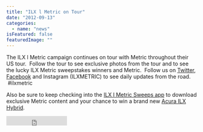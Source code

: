 ```yaml
---
title: "ILX l Metric on Tour"
date: "2012-09-13"
categories: 
  - name: "news"
isFeatured: false
featuredImage: ""
---
```


The ILX l Metric campaign continues on tour with Metric throughout their US tour.  Follow the tour to see exclusive photos from the tour and to see the lucky ILX Metric sweepstakes winners and Metric.  Follow us on [Twitter](https://twitter.com/Mirrored_Media), [Facebook](https://www.facebook.com/mirroredmedia) and Instagram (ILXMETRIC) to see daily updates from the road.  #ilxmetric

Also be sure to keep checking into the [ILX l Metric Sweeps app](https://apps.facebook.com/acurametric/) to download exclusive Metric content and your chance to win a brand new [Acura ILX Hybrid](http://www.acura.com/ModelLanding.aspx?model=ILX).

<iframe style="width: 160px; height: 25px; border: none; overflow: hidden;" src="http://statigr.am/w/follow/ilxmetric?widget_type=follow" frameborder="0" scrolling="no" width="320" height="240"></iframe>
